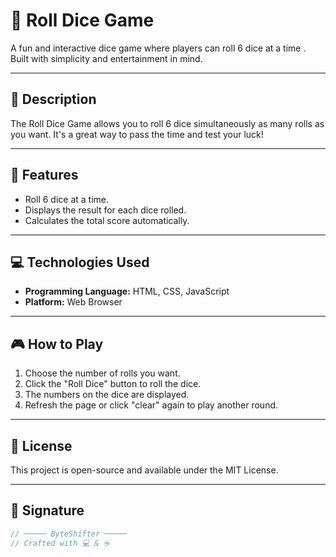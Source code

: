 # 🎲 Roll Dice Game  

A fun and interactive dice game where players can roll 6 dice at a time . Built with simplicity and entertainment in mind.  

---

## 📝 Description  
The Roll Dice Game allows you to roll 6 dice simultaneously as many rolls as you want. It's a great way to pass the time and test your luck!  

---

## 🚀 Features  
- Roll 6 dice at a time.  
- Displays the result for each dice rolled.  
- Calculates the total score automatically.  

---

## 💻 Technologies Used  
- **Programming Language:** HTML, CSS, JavaScript  
- **Platform:** Web Browser  

---

## 🎮 How to Play  
1. Choose the number of rolls you want.  
2. Click the "Roll Dice" button to roll the dice.  
3. The numbers on the dice are displayed.
4. Refresh the page or click "clear" again to play another round.  

---


## 📄 License  
This project is open-source and available under the MIT License.  

---

## 📌 Signature  
```js
// ───── ByteShifter ─────  
// Crafted with 💻 & ☕  
